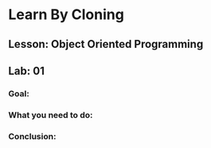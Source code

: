 # Learn By Cloning
## Lesson: Object Oriented Programming
## Lab: 01

### Goal:


### What you need to do:


### Conclusion: